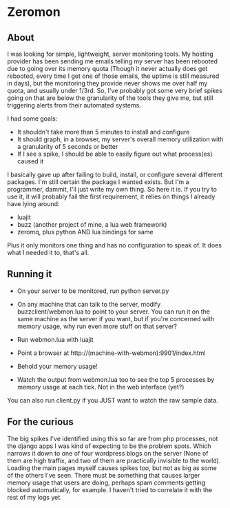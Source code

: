 Zeromon
=======

About
-----

I was looking for simple, lightweight, server monitoring tools.  My
hosting provider has been sending me emails telling my server has been
rebooted due to going over its memory quota (Though it never actually
does get rebooted, every time I get one of those emails, the uptime is
still measured in days), but the monitoring they provide never shows
me over half my quota, and usually under 1/3rd.  So, I've probably got
some very brief spikes going on that are below the granularity of the
tools they give me, but still triggering alerts from their automated
systems.

I had some goals:

* It shouldn't take more than 5 minutes to install and configure
* It should graph, in a browser, my server's overall memory utilization with a granularity of 5 seconds or better
* If I see a spike, I should be able to easily figure out what process(es) caused it

I basically gave up after failing to build, install, or configure
several different packages.  I'm still certain the package I wanted
exists.  But I'm a programmer, dammit, I'll just write my own thing.
So here it is.  If you try to use it, it will probably fail the first
requirement, it relies on things I already have lying around:

* luajit
* buzz (another project of mine, a lua web framework)
* zeromq, plus python AND lua bindings for same

Plus it only monitors one thing and has no configuration to speak
of. It does what I needed it to, that's all.

Running it
----------
* On your server to be monitored, run python server.py

* On any machine that can talk to the server, modify buzzclient/webmon.lua to point to your server. You can run it on the same machine as the server if you want, but if you're concerned with memory usage, why run even more stuff on that server?
* Run webmon.lua with luajit
* Point a browser at http://(machine-with-webmon):9901/index.html
* Behold your memory usage!
* Watch the output from webmon.lua too to see the top 5 processes by memory usage at each tick.  Not in the web interface (yet?)

You can also run client.py if you JUST want to watch the raw sample data.

For the curious
---------------

The big spikes I've identified using this so far are from php
processes, not the django apps I was kind of expecting to be the
problem spots.  Which narrows it down to one of four wordpress blogs
on the server (None of them are high traffix, and two of them are
practically invisible to the world).  Loading the main pages myself
causes spikes too, but not as big as some of the others I've seen.
There must be something that causes larger memory usage that users are
doing, perhaps spam comments getting blocked automatically, for
example.  I haven't tried to correlate it with the rest of my logs
yet.
